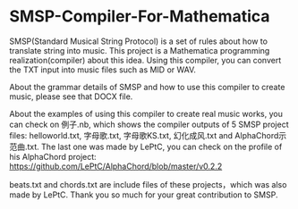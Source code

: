 # SMSP-Compiler-For-Mathematica
SMSP(Standard Musical String Protocol) is a set of rules about how to translate string into music. This project is a Mathematica programming realization(compiler) about this idea. Using this compiler, you can convert the TXT input into music files such as MID or WAV.

About the grammar details of SMSP and how to use this compiler to create music, please see that DOCX file.

About the examples of using this compiler to create real music works, you can check on 例子.nb, which shows the compiler outputs of 5 SMSP project files: helloworld.txt, 字母歌.txt, 字母歌KS.txt, 幻化成风.txt and AlphaChord示范曲.txt. The last one was made by LePtC, you can check on the profile of his AlphaChord project: https://github.com/LePtC/AlphaChord/blob/master/v0.2.2

beats.txt and chords.txt are include files of these projects，which was also made by LePtC. Thank you so much for your great contribution to SMSP. 
